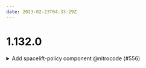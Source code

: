 ```yaml
---
date: 2023-02-23T04:33:29Z
---
```


# 1.132.0

<details>
  <summary>Add spacelift-policy component @nitrocode (#556)</summary>

### what
* Add spacelift-policy component

### why
- De-couple policy creation from admin and child stacks
- Auto attach policies to remove additional terraform management of resources

### references
- Depends on PR https://github.com/cloudposse/terraform-spacelift-cloud-infrastructure-automation/pull/134



</details>